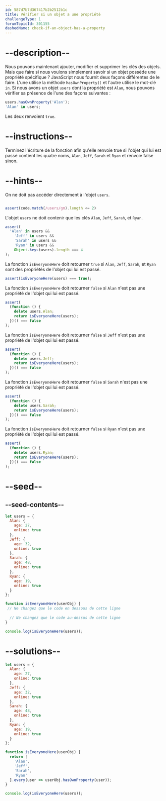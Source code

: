 ```yaml
---
id: 587d7b7d367417b2b2512b1c
title: Vérifier si un objet a une propriété
challengeType: 1
forumTopicId: 301155
dashedName: check-if-an-object-has-a-property
---
```


# --description--

Nous pouvons maintenant ajouter, modifier et supprimer les clés des objets. Mais que faire si nous voulons simplement savoir si un objet possède une propriété spécifique ? JavaScript nous fournit deux façons différentes de le faire. L'une utilise la méthode `hasOwnProperty()` et l'autre utilise le mot-clé `in`. Si nous avons un objet `users` dont la propriété est `Alan`, nous pouvons vérifier sa présence de l'une des façons suivantes :

```js
users.hasOwnProperty('Alan');
'Alan' in users;
```

Les deux renvoient `true`.

# --instructions--

Terminez l'écriture de la fonction afin qu'elle renvoie true si l'objet qui lui est passé contient les quatre noms, `Alan`, `Jeff`, `Sarah` et `Ryan` et renvoie false sinon.

# --hints--

On ne doit pas accéder directement à l'objet `users`.

```js 

assert(code.match(/users/gm).length <= 2)

```

L'objet `users` ne doit contenir que les clés `Alan`, `Jeff`, `Sarah`, et `Ryan`.

```js
assert(
  'Alan' in users &&
    'Jeff' in users &&
    'Sarah' in users &&
    'Ryan' in users &&
    Object.keys(users).length === 4
);
```

La fonction `isEveryoneHere` doit retourner `true` si `Alan`, `Jeff`, `Sarah`, et `Ryan` sont des propriétés de l'objet qui lui est passé.

```js
assert(isEveryoneHere(users) === true);
```

La fonction `isEveryoneHere` doit retourner `false` si `Alan` n'est pas une propriété de l'objet qui lui est passé.

```js
assert(
  (function () {
    delete users.Alan;
    return isEveryoneHere(users);
  })() === false
);
```

La fonction `isEveryoneHere` doit retourner `false` si `Jeff` n'est pas une propriété de l'objet qui lui est passé.

```js
assert(
  (function () {
    delete users.Jeff;
    return isEveryoneHere(users);
  })() === false
);
```

La fonction `isEveryoneHere` doit retourner `false` si `Sarah` n'est pas une propriété de l'objet qui lui est passé.

```js
assert(
  (function () {
    delete users.Sarah;
    return isEveryoneHere(users);
  })() === false
);
```

La fonction `isEveryoneHere` doit retourner `false` si `Ryan` n'est pas une propriété de l'objet qui lui est passé.

```js
assert(
  (function () {
    delete users.Ryan;
    return isEveryoneHere(users);
  })() === false
);
```

# --seed--

## --seed-contents--

```js
let users = {
  Alan: {
    age: 27,
    online: true
  },
  Jeff: {
    age: 32,
    online: true
  },
  Sarah: {
    age: 48,
    online: true
  },
  Ryan: {
    age: 19,
    online: true
  }
};

function isEveryoneHere(userObj) {
 // Ne changez que le code en dessous de cette ligne
  
  // Ne changez que le code au-dessus de cette ligne
}

console.log(isEveryoneHere(users));
```

# --solutions--

```js
let users = {
  Alan: {
    age: 27,
    online: true
  },
  Jeff: {
    age: 32,
    online: true
  },
  Sarah: {
    age: 48,
    online: true
  },
  Ryan: {
    age: 19,
    online: true
  }
};

function isEveryoneHere(userObj) {
  return [
    'Alan',
    'Jeff',
    'Sarah',
    'Ryan'
  ].every(user => userObj.hasOwnProperty(user));
}

console.log(isEveryoneHere(users));
```
